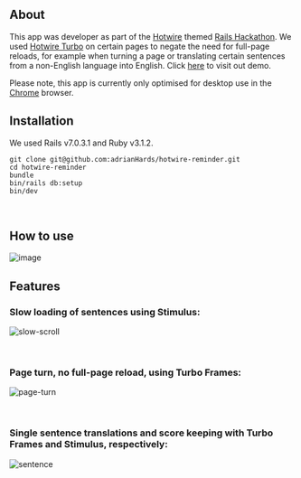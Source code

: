 ## About
This app was developer as part of the [Hotwire](https://hotwired.dev/) themed [Rails Hackathon](https://railshackathon.com/). We used [Hotwire Turbo](https://turbo.hotwired.dev/) on certain pages to negate the need for full-page reloads, for example when turning a page or translating certain sentences from a non-English language into English. Click [here](https://team50.herokuapp.com/) to visit out demo. 

Please note, this app is currently only optimised for desktop use in the [Chrome](https://www.google.com/intl/en_uk/chrome/) browser. 

## Installation
We used Rails v7.0.3.1 and Ruby v3.1.2. 

```
git clone git@github.com:adrianHards/hotwire-reminder.git
cd hotwire-reminder
bundle
bin/rails db:setup
bin/dev
```
<br>

## How to use
![image](https://user-images.githubusercontent.com/17050237/190924047-077afc85-df28-40d8-883c-c33873a394a7.png)

## Features

### Slow loading of sentences using Stimulus:
![slow-scroll](https://user-images.githubusercontent.com/93719632/192240339-53eee677-fa5d-4b12-96a4-519e5d922d8b.gif)

<br>

### Page turn, no full-page reload, using Turbo Frames:
![page-turn](https://user-images.githubusercontent.com/93719632/192240442-d8506a05-a2f5-4011-8594-7c336f31c307.gif)

<br>

### Single sentence translations and score keeping with Turbo Frames and Stimulus, respectively:
![sentence](https://user-images.githubusercontent.com/93719632/192240706-c7fc49ac-cd36-4136-ac1c-5f3523eb15cf.gif)
